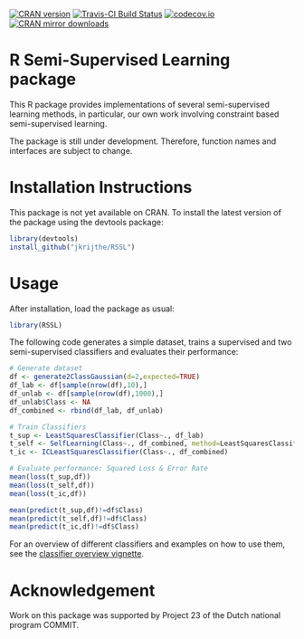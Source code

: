 <!-- README.md is generated from README.Rmd. Please edit that file -->
[![CRAN version](http://www.r-pkg.org/badges/version/RSSL)](http://cran.rstudio.com/web/packages/RSSL/index.html) [![Travis-CI Build Status](https://travis-ci.org/jkrijthe/RSSL.png?branch=master)](https://travis-ci.org/jkrijthe/RSSL) [![codecov.io](https://codecov.io/github/jkrijthe/RSSL/coverage.svg?branch=master)](https://codecov.io/github/jkrijthe/RSSL?branch=master) [![CRAN mirror downloads](http://cranlogs.r-pkg.org/badges/RSSL)](http://cran.rstudio.com/web/packages/RSSL/index.html)

R Semi-Supervised Learning package
==================================

This R package provides implementations of several semi-supervised learning methods, in particular, our own work involving constraint based semi-supervised learning.

The package is still under development. Therefore, function names and interfaces are subject to change.

Installation Instructions
=========================

This package is not yet available on CRAN. To install the latest version of the package using the devtools package:

``` r
library(devtools)
install_github("jkrijthe/RSSL")
```

Usage
=====

After installation, load the package as usual:

``` r
library(RSSL)
```

The following code generates a simple dataset, trains a supervised and two semi-supervised classifiers and evaluates their performance:

``` r
# Generate dataset
df <- generate2ClassGaussian(d=2,expected=TRUE)
df_lab <- df[sample(nrow(df),10),]
df_unlab <- df[sample(nrow(df),1000),]
df_unlab$Class <- NA
df_combined <- rbind(df_lab, df_unlab)

# Train Classifiers
t_sup <- LeastSquaresClassifier(Class~., df_lab)
t_self <- SelfLearning(Class~., df_combined, method=LeastSquaresClassifier)
t_ic <- ICLeastSquaresClassifier(Class~., df_combined)

# Evaluate performance: Squared Loss & Error Rate
mean(loss(t_sup,df))
mean(loss(t_self,df))
mean(loss(t_ic,df))

mean(predict(t_sup,df)!=df$Class)
mean(predict(t_self,df)!=df$Class)
mean(predict(t_ic,df)!=df$Class)
```

For an overview of different classifiers and examples on how to use them, see the [classifier overview vignette](https://github.com/jkrijthe/RSSL/blob/master/vignettes/SSL-Classifiers.Rmd).

Acknowledgement
===============

Work on this package was supported by Project 23 of the Dutch national program COMMIT.

